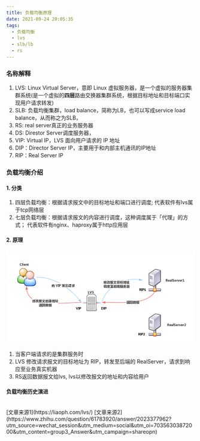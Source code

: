 ```yaml
---
title: 负载均衡原理
date: 2021-09-24 20:05:35
tags:
  - 负载均衡
  - lvs
  - slb/lb
  - rs
---
```


### 名称解释
1. LVS: Linux Virtual Server，意即 Linux 虚拟服务器，是一个虚拟的服务器集群系统(是一个虚拟的**四层**路由交换器集群系统，根据目标地址和目标端口实现用户请求转发)
2. SLB: 负载均衡集群，load balance，简称为LB，也可以写成service load balance，从而称之为SLB，
3. RS: real server真正的业务服务器
4. DS: Direstor Server调度服务器，
5. VIP: Virtual IP，LVS 面向用户请求的 IP 地址
6. DIP：Director Server IP，主要用于和内部主机通讯的IP地址
7. RIP：Real Server IP

### 负载均衡介绍
#### 1. 分类
1. 四层负载均衡：根据请求报文中的目标地址和端口进行调度; 代表软件有lvs属于tcp网络层
2. 七层负载均衡：根据请求报文的内容进行调度，这种调度属于「代理」的方式； 代表软件有nginx、haproxy属于http应用层   

#### 2. 原理
<img src="/img/lvs-nat.png" height = "auto" align=center />

1. 当客户端请求的是集群服务时
2. LVS 修改请求报文的目标地址为 RIP，转发至后端的 RealServer，请求到响应至业务真实机器
3. RS返回数据报文给lvs, lvs以修改报文的地址和内容给用户


#### 负载均衡历史演进


<br >
[文章来源1](https://liaoph.com/lvs/)
[文章来源2](https://www.zhihu.com/question/61783920/answer/2023377962?utm_source=wechat_session&utm_medium=social&utm_oi=70356303872000&utm_content=group3_Answer&utm_campaign=shareopn)

